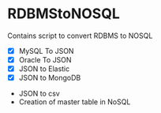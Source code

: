 # RDBMStoNOSQL
Contains script to convert RDBMS to NOSQL


- [x] MySQL To JSON
- [x] Oracle To JSON
- [x] JSON to Elastic
- [x] JSON to MongoDB
- JSON to csv
- Creation of master table in NoSQL
